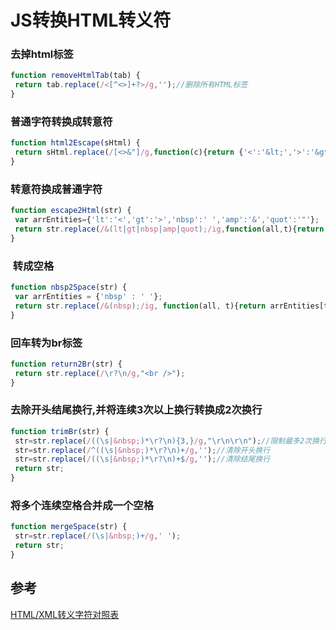 # JS转换HTML转义符

### 去掉html标签
```js
function removeHtmlTab(tab) {
 return tab.replace(/<[^<>]+?>/g,'');//删除所有HTML标签
}
```

### 普通字符转换成转意符
```js
function html2Escape(sHtml) {
 return sHtml.replace(/[<>&"]/g,function(c){return {'<':'&lt;','>':'&gt;','&':'&amp;','"':'&quot;'}[c];});
}
```
### 转意符换成普通字符
```js
function escape2Html(str) {
 var arrEntities={'lt':'<','gt':'>','nbsp':' ','amp':'&','quot':'"'};
 return str.replace(/&(lt|gt|nbsp|amp|quot);/ig,function(all,t){return arrEntities[t];});
}
```

###  &nbsp;转成空格
```js
function nbsp2Space(str) {
 var arrEntities = {'nbsp' : ' '};
 return str.replace(/&(nbsp);/ig, function(all, t){return arrEntities[t]})
}
```
### 回车转为br标签
```js
function return2Br(str) {
 return str.replace(/\r?\n/g,"<br />");
}
```
### 去除开头结尾换行,并将连续3次以上换行转换成2次换行
```js
function trimBr(str) {
 str=str.replace(/((\s|&nbsp;)*\r?\n){3,}/g,"\r\n\r\n");//限制最多2次换行
 str=str.replace(/^((\s|&nbsp;)*\r?\n)+/g,'');//清除开头换行
 str=str.replace(/((\s|&nbsp;)*\r?\n)+$/g,'');//清除结尾换行
 return str;
}
```
### 将多个连续空格合并成一个空格
```js
function mergeSpace(str) {
 str=str.replace(/(\s|&nbsp;)+/g,' ');
 return str;
}
```
## 参考
[HTML/XML转义字符对照表](http://tools.jb51.net/table/html_escape)